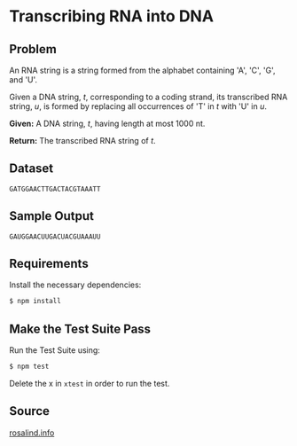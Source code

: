 # Transcribing RNA into DNA

## Problem
An RNA string is a string formed from the alphabet containing 'A', 'C', 'G', and 'U'.

Given a DNA string, *t*, corresponding to a coding strand, its transcribed RNA string, *u*, is formed by replacing all occurrences of 'T' in *t* with 'U' in *u*.

**Given:** A DNA string, *t*, having length at most 1000 nt.

**Return:** The transcribed RNA string of *t*.

## Dataset
```
GATGGAACTTGACTACGTAAATT
```

## Sample Output
```
GAUGGAACUUGACUACGUAAAUU
```

## Requirements
Install the necessary dependencies:

```bash
$ npm install
```

## Make the Test Suite Pass
Run the Test Suite using:

```bash
$ npm test
```

Delete the x in `xtest` in order to run the test.

## Source
[rosalind.info](http://rosalind.info/problems/rna/)

